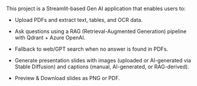This project is a Streamlit-based Gen AI application that enables users to:

- Upload PDFs and extract text, tables, and OCR data.

- Ask questions using a RAG (Retrieval-Augmented Generation) pipeline with Qdrant + Azure OpenAI.

- Fallback to web/GPT search when no answer is found in PDFs.

- Generate presentation slides with images (uploaded or AI-generated via Stable Diffusion) and captions (manual, AI-generated, or RAG-derived).

- Preview & Download slides as PNG or PDF.
